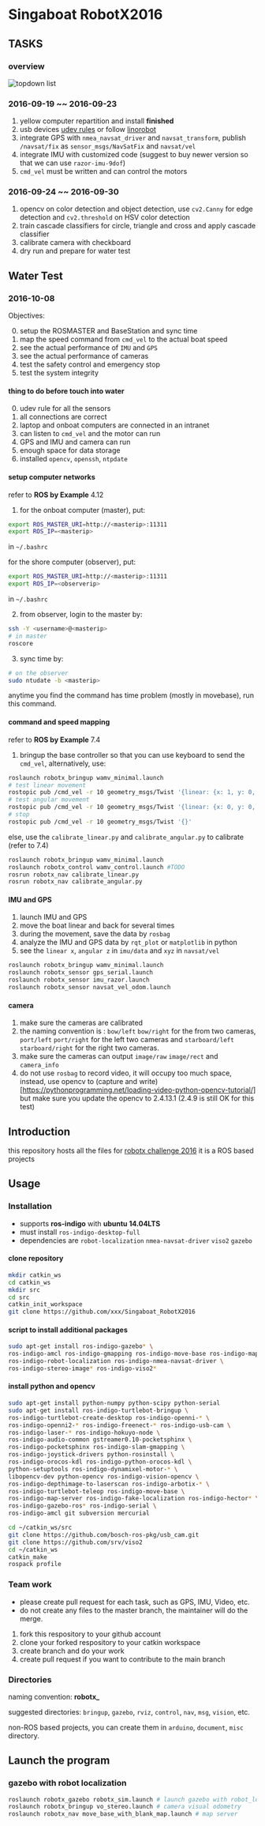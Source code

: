 Singaboat RobotX2016
====================

TASKS
-----
### overview ###
![topdown list](Documents/Screenshot%20from%202016-09-22%2011:38:49.png)

### 2016-09-19 ~~ 2016-09-23 ###
1. yellow computer repartition and install **finished**
2. usb devices [udev rules](http://askubuntu.com/questions/670197/udev-rules-targeting-every-usb-device)
or follow [linorobot](https://linorobot.org/getting-started/)
3. integrate GPS with `nmea_navsat_driver` and `navsat_transform`, publish `/navsat/fix` as `sensor_msgs/NavSatFix` and `navsat/vel`
4. integrate IMU with customized code (suggest to buy newer version so that we can use `razor-imu-9dof`)
5. `cmd_vel` must be written and can control the motors

### 2016-09-24 ~~ 2016-09-30 ###
1. opencv on color detection and object detection, use `cv2.Canny` for edge detection and `cv2.threshold` on HSV color detection
2. train cascade classifiers for circle, triangle and cross and apply cascade classifier
3. calibrate camera with checkboard
4. dry run and prepare for water test

Water Test
----------
### 2016-10-08 ###
Objectives:

0. setup the ROSMASTER and BaseStation and sync time
1. map the speed command from `cmd_vel` to the actual boat speed
2. see the actual performance of `IMU` and `GPS`
3. see the actual performance of cameras
4. test the safety control and emergency stop
5. test the system integrity

#### thing to do before touch into water ####
0. udev rule for all the sensors
1. all connections are correct
2. laptop and onboat computers are connected in an intranet
3. can listen to `cmd_vel` and the motor can run
4. GPS and IMU and camera can run
5. enough space for data storage
6. installed `opencv`, `openssh`, `ntpdate`

#### setup computer networks ####
refer to **ROS by Example** 4.12
1. for the onboat computer (master), put:
```bash
export ROS_MASTER_URI=http://<masterip>:11311
export ROS_IP=<masterip>
```
in `~/.bashrc`

for the shore computer (observer), put:
```bash
export ROS_MASTER_URI=http://<masterip>:11311
export ROS_IP=<observerip>
```
in `~/.bashrc`

2. from observer, login to the master by:
```bash
ssh -Y <username>@<masterip>
# in master
roscore
```

3. sync time by:
```bash
# on the observer
sudo ntudate -b <masterip>
```
anytime you find the command has time problem (mostly in movebase), run this command.

#### command and speed mapping ####
refer to **ROS by Example** 7.4 
1. bringup the base controller so that you can use keyboard to send the `cmd_vel`,
alternatively, use:
```bash
roslaunch robotx_bringup wamv_minimal.launch
# test linear movement
rostopic pub /cmd_vel -r 10 geometry_msgs/Twist '{linear: {x: 1, y: 0, z: 0}, {angular: {x: 0, y: 0, z: 0}}'
# test angular movement
rostopic pub /cmd_vel -r 10 geometry_msgs/Twist '{linear: {x: 0, y: 0, z: 0}, {angular: {x: 0, y: 0, z: 1}}'
# stop
rostopic pub /cmd_vel -r 10 geometry_msgs/Twist '{}'
```
else, use the `calibrate_linear.py` and `calibrate_angular.py` to calibrate (refer to 7.4)
```bash
roslaunch robotx_bringup wamv_minimal.launch
roslaunch robotx_control wamv_control.launch #TODO
rosrun robotx_nav calibrate_linear.py
rosrun robotx_nav calibrate_angular.py
```

#### IMU and GPS ####
1. launch IMU and GPS
2. move the boat linear and back for several times
3. during the movement, save the data by `rosbag`
4. analyze the IMU and GPS data by `rqt_plot` or `matplotlib` in python
5. see the `linear x`, `angular z` in `imu/data` and `xyz` in `navsat/vel`
```bash
roslaunch robotx_bringup wamv_minimal.launch
roslaunch robotx_sensor gps_serial.launch
roslaunch robotx_sensor imu_razor.launch
roslaunch robotx_sensor navsat_vel_odom.launch
```

#### camera ####
1. make sure the cameras are calibrated
2. the naming convention is : `bow/left` `bow/right` for the from two cameras,
`port/left` `port/right` for the left two cameras and `starboard/left` `starboard/right`
for the right two cameras.
3. make sure the cameras can output `image/raw` `image/rect` and `camera_info`
4. do not use `rosbag` to record video, it will occupy too much space, instead, 
use opencv to (capture and write)[https://pythonprogramming.net/loading-video-python-opencv-tutorial/]
but make sure you update the opencv to 2.4.13.1 (2.4.9 is still OK for this test)


Introduction
------------
this repository hosts all the files for [robotx challenge 2016](http://www.robotx.org)
it is a ROS based projects

Usage
-----
### Installation ###
+ supports **ros-indigo** with **ubuntu 14.04LTS**
+ must install `ros-indigo-desktop-full`
+ dependencies are `robot-localization` `nmea-navsat-driver` `viso2` `gazebo`

#### clone repository ####
```bash
mkdir catkin_ws
cd catkin_ws
mkdir src
cd src
catkin_init_workspace
git clone https://github.com/xxx/Singaboat_RobotX2016
```

#### script to install additional packages ####
```bash
sudo apt-get install ros-indigo-gazebo* \
ros-indigo-amcl ros-indigo-gmapping ros-indigo-move-base ros-indigo-map* \
ros-indigo-robot-localization ros-indigo-nmea-navsat-driver \
ros-indigo-stereo-image* ros-indigo-viso2*
```

#### install python and opencv ####
```bash
sudo apt-get install python-numpy python-scipy python-serial
sudo apt-get install ros-indigo-turtlebot-bringup \
ros-indigo-turtlebot-create-desktop ros-indigo-openni-* \
ros-indigo-openni2-* ros-indigo-freenect-* ros-indigo-usb-cam \
ros-indigo-laser-* ros-indigo-hokuyo-node \
ros-indigo-audio-common gstreamer0.10-pocketsphinx \
ros-indigo-pocketsphinx ros-indigo-slam-gmapping \
ros-indigo-joystick-drivers python-rosinstall \
ros-indigo-orocos-kdl ros-indigo-python-orocos-kdl \
python-setuptools ros-indigo-dynamixel-motor-* \
libopencv-dev python-opencv ros-indigo-vision-opencv \
ros-indigo-depthimage-to-laserscan ros-indigo-arbotix-* \
ros-indigo-turtlebot-teleop ros-indigo-move-base \
ros-indigo-map-server ros-indigo-fake-localization ros-indigo-hector* \
ros-indigo-gazebo-ros* ros-indigo-serial \
ros-indigo-amcl git subversion mercurial

cd ~/catkin_ws/src
git clone https://github.com/bosch-ros-pkg/usb_cam.git
git clone https://github.com/srv/viso2
cd ~/catkin_ws
catkin_make
rospack profile
```

### Team work ###
+ please create pull request for each task, such as GPS, IMU, Video, etc.
+ do not create any files to the master branch, the maintainer will do the merge.


1. fork this respository to your github account
2. clone your forked respository to your catkin workspace
3. create branch and do your work
4. create pull request if you want to contribute to the main branch

### Directories ###

naming convention: **robotx_**

suggested directories: `bringup`, `gazebo`, `rviz`, `control`, `nav`, `msg`, `vision`, etc.

non-ROS based projects, you can create them in `arduino`, `document`, `misc` directory.

## Launch the program ##
### gazebo with robot localization ###
```bash
roslaunch robotx_gazebo robotx_sim.launch # launch gazebo with robot_localization
roslaunch robotx_bringup vo_stereo.launch # camera visual odometry
roslaunch robotx_nav move_base_with_blank_map.launch # map server
```
